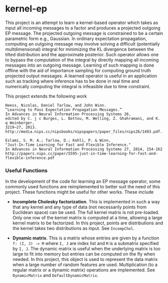kernel-ep
=========
This project is an attempt to learn a kernel-based operator which takes as
input all incoming messages to a factor and produces a projected outgoing EP
message. The projected outgoing message is constrained to be a certain
parametric form e.g., Gaussian. In ordinary expectation propagation, computing
an outgoing message may involve solving a difficult (potentially
multdimensional) integral for minimizing the KL divergence between the tilted
distribution and the approximate posterior. Such operator allows one to bypass
the computation of the integral by directly mapping all incoming messages into
an outgoing message. Learning of such mapping is done offline with the aid of
importance sampling for computing ground truth projected output messages. A
learned operator is useful in an application such as tracking where inference
has to be done in real time and numerically computing the integral is
infeasible due to time constraint. 

This project extends the following work

    Heess, Nicolas, Daniel Tarlow, and John Winn. 
    “Learning to Pass Expectation Propagation Messages.” 
    In Advances in Neural Information Processing Systems 26, 
    edited by C. j c Burges, L. Bottou, M. Welling, Z. Ghahramani, and K. q Weinberger, 
    3219–27, 2013. 
    http://media.nips.cc/nipsbooks/nipspapers/paper_files/nips26/1493.pdf.

    Eslami, S. M. A.; Tarlow, D.; Kohli, P. & Winn, 
    "Just-In-Time Learning for Fast and Flexible Inference." 
    In Advances in Neural Information Processing Systems 27, 2014, 154-162
    http://papers.nips.cc/paper/5595-just-in-time-learning-for-fast-and-flexible-inference.pdf

### Useful Functions

In the development of the code for learning an EP message operator, some commonly 
used functions are reimplemented to better suit the need of this project. 
These functions might be useful for other works. These include

* **Incomplete Cholesky factorization**. This is implemented in such a way that 
any kernel and any type of data (not necessarily points from Euclidean space)
can be used. The full kernel matrix is not pre-loaded.
Only one row of the kernel matrix is computed at a time, allowing a large kernel 
matrix to be factorized. In this project, points are distributions and the kernel 
takes two distributions as input. See `IncompChol`.

* **Dynamic matrix**. This is a matrix whose entries are given by a function 
`f: (I, J) -> M` where `I, J` are index list and `M` is a submatrix specified by 
`I, J`. The dynamic matrix is useful when the underlying matrix is too large to
fit into memory but entries can be computed on the fly when needed. In this
project, this object is used to represent the data matrix when a large number
of random features are used.
Multiplication (to a regular matrix or a dynamic matrix) operations are implemented.
See `DynamicMatrix` and `DefaultDynamicMatrix`.

